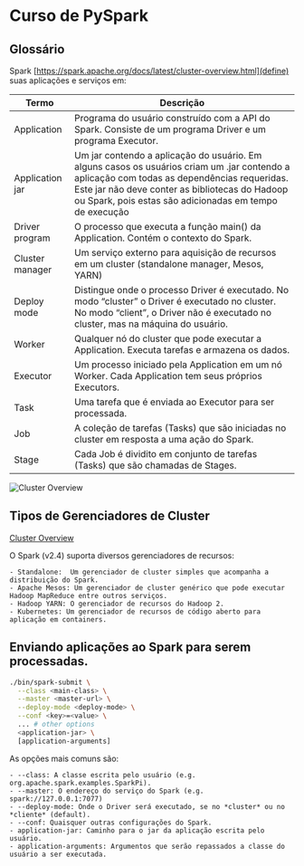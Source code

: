 # Curso de PySpark


## Glossário

Spark [https://spark.apache.org/docs/latest/cluster-overview.html](define) suas aplicações e serviços em:

| Termo           | Descrição                                                                                                                                                                                                                                                |
|-----------------|----------------------------------------------------------------------------------------------------------------------------------------------------------------------------------------------------------------------------------------------------------|
| Application     | Programa do usuário construído com a API do Spark. Consiste de um programa Driver e um programa Executor.                                                                                                                                                |
| Application jar | Um jar contendo a aplicação do usuário. Em alguns casos os usuários criam um .jar contendo a aplicação com todas as dependências requeridas. Este jar não deve conter as bibliotecas do Hadoop ou Spark, pois estas são adicionadas em tempo de execução |
| Driver program  | O processo que executa a função main() da Application. Contém o contexto do Spark.                                                                                                                                                                       |
| Cluster manager | Um serviço externo para aquisição de recursos em um cluster (standalone manager, Mesos, YARN)                                                                                                                                                            |
| Deploy mode     | Distingue onde o processo Driver é executado. No modo “cluster” o Driver é executado no cluster. No modo “client”, o Driver não é executado no cluster, mas na máquina do usuário.                                                                       |
| Worker          | Qualquer nó do cluster que pode executar a Application.  Executa tarefas e armazena os dados.                                                                                                                                                            |
| Executor        | Um processo iniciado pela Application em um nó Worker. Cada Application tem seus próprios Executors.                                                                                                                                                     |
| Task            | Uma tarefa que é enviada ao Executor para ser processada.                                                                                                                                                                                                |
| Job             | A coleção de tarefas (Tasks) que são iniciadas no cluster em resposta a uma ação do Spark.                                                                                                                                                               |
| Stage           | Cada Job é dividito em conjunto de tarefas (Tasks) que são chamadas de Stages.                                                                                                                                                                           |


![Cluster Overview](https://spark.apache.org/docs/latest/img/cluster-overview.png "Cluster Overview")


## Tipos de Gerenciadores de Cluster

[Cluster Overview](https://spark.apache.org/docs/latest/cluster-overview.html)

O Spark (v2.4) suporta diversos gerenciadores de recursos:

    - Standalone:  Um gerenciador de cluster simples que acompanha a distribuição do Spark.
    - Apache Mesos: Um gerenciador de cluster genérico que pode executar Hadoop MapReduce entre outros serviços.
    - Hadoop YARN: O gerenciador de recursos do Hadoop 2.
    - Kubernetes: Um gerenciador de recursos de código aberto para aplicação em containers.

## Enviando aplicações ao Spark para serem processadas.

```bash
./bin/spark-submit \
  --class <main-class> \
  --master <master-url> \
  --deploy-mode <deploy-mode> \
  --conf <key>=<value> \
  ... # other options
  <application-jar> \
  [application-arguments]
```

As opções mais comuns são:

    - --class: A classe escrita pelo usuário (e.g. org.apache.spark.examples.SparkPi).
    - --master: O endereço do serviço do Spark (e.g. spark://127.0.0.1:7077)
    - --deploy-mode: Onde o Driver será executado, se no *cluster* ou no *cliente* (default).
    - --conf: Quaisquer outras configurações do Spark.
    - application-jar: Caminho para o jar da aplicação escrita pelo usuário.
    - application-arguments: Argumentos que serão repassados a classe do usuário a ser executada.


